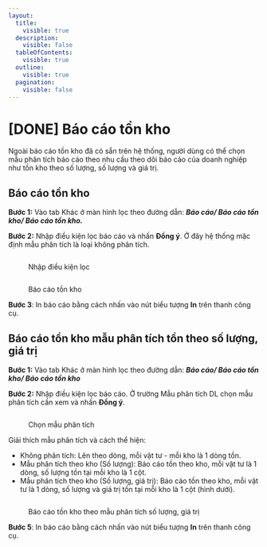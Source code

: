 ```yaml
---
layout:
  title:
    visible: true
  description:
    visible: false
  tableOfContents:
    visible: true
  outline:
    visible: true
  pagination:
    visible: false
---
```


# \[DONE] Báo cáo tồn kho

Ngoài báo cáo tồn kho đã có sẵn trên hệ thống, người dùng có thể chọn mẫu phân tích báo cáo theo nhu cầu theo dõi báo cảo của doanh nghiệp như tồn kho theo số lượng, số lượng và giá trị.

## Báo cáo tồn kho&#x20;

**Bước 1:** Vào tab Khác ở  màn hình lọc theo đường dẫn: _**Báo cáo/ Báo cáo tồn kho/ Báo cáo tồn kho.**_

**Bước 2:** Nhập điều kiện lọc báo cáo và nhấn **Đồng ý**. Ở đây hệ thống mặc định mẫu phân tích là loại không phân tích.

<figure><img src="../../.gitbook/assets/bc tồn kho 001.png" alt=""><figcaption><p>Nhập điều kiện lọc</p></figcaption></figure>

<figure><img src="../../.gitbook/assets/bc tồn kho 00.png" alt=""><figcaption><p>Báo cáo tồn kho</p></figcaption></figure>

**Bước 3**: In báo cáo bằng cách nhấn vào nút biểu tượng **In** trên thanh công cụ.

## **Báo cáo tồn kho mẫu phân tích tồn theo số lượng, giá trị**

**Bước 1:** Vào tab Khác ở  màn hình lọc theo đường dẫn: _**Báo cáo/ Báo cáo tồn kho/ Báo cáo tồn kho**_

**Bước 2:** Nhập điều kiện lọc báo cáo. Ở trường Mẫu phân tích DL chọn mẫu phân tích cần xem và nhấn **Đồng ý**.

<figure><img src="../../.gitbook/assets/bc tồn kho 01 (1).png" alt=""><figcaption><p>Chọn mẫu phân tích</p></figcaption></figure>

Giải thích mẫu phân tích và cách thể hiện:

* Không phân tích: Lên theo dòng, mỗi vật tư - mỗi kho là 1 dòng tồn.
* Mẫu phân tích theo kho (Số lượng): Báo cáo tồn theo kho, mỗi vật tư là 1 dòng, số lượng tồn tại mỗi kho là 1 cột.
* Mẫu phân tích theo kho (Số lượng, giá trị): Báo cáo tồn theo kho, mỗi vật tư là 1 dòng, số lượng và giá trị tồn tại mỗi kho là 1 cột (hình dưới).

<figure><img src="../../.gitbook/assets/bc tồn kho 03.png" alt=""><figcaption><p>Báo cáo tồn kho theo mẫu phân tích số lượng, giá trị</p></figcaption></figure>

**Bước 5**: In báo cáo bằng cách nhấn vào nút biểu tượng **In** trên thanh công cụ.

